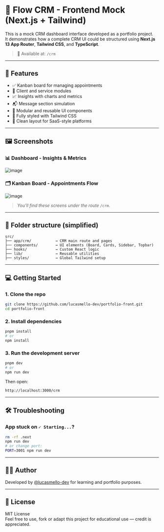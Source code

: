 
# 🧩 Flow CRM - Frontend Mock (Next.js + Tailwind)

This is a mock CRM dashboard interface developed as a portfolio project.  
It demonstrates how a complete CRM UI could be structured using **Next.js 13 App Router**, **Tailwind CSS**, and **TypeScript**.

> 🔗 Available at: `/crm`

---

## 🚀 Features

- ✅ Kanban board for managing appointments
- 👥 Client and service modules
- 📈 Insights with charts and metrics
- 📬 Message section simulation
- 🧩 Modular and reusable UI components
- 🎨 Fully styled with Tailwind CSS
- 💼 Clean layout for SaaS-style platforms

---

## 🖼️ Screenshots

### 📊 Dashboard - Insights & Metrics

![image](https://github.com/user-attachments/assets/20f84ed4-5637-4596-bba3-f98b9b39bc53)


### 🗂️ Kanban Board - Appointments Flow

![image](https://github.com/user-attachments/assets/323d8d50-c2c8-4664-896b-ad9aeacfa24c)


> _You’ll find these screens under the route `/crm`._

---

## 📂 Folder structure (simplified)

```
src/
├── app/crm/           → CRM main route and pages
├── components/        → UI elements (Board, Cards, Sidebar, Topbar)
├── hooks/             → Custom React logic
├── lib/               → Reusable utilities
├── styles/            → Global Tailwind setup
```

---

## 💻 Getting Started

### 1. Clone the repo

```bash
git clone https://github.com/lucasmello-dev/portfolio-front.git
cd portfolio-front
```

### 2. Install dependencies

```bash
pnpm install
# or
npm install
```

### 3. Run the development server

```bash
pnpm dev
# or
npm run dev
```

Then open:

```
http://localhost:3000/crm
```

---

## 🛠️ Troubleshooting

### App stuck on `✓ Starting...`?

```bash
rm -rf .next
npm run dev
# or change port:
PORT=3001 npm run dev
```

---

## 👨‍💻 Author

Developed by [@lucasmello-dev](https://github.com/lucasmello-dev) for learning and portfolio purposes.

---

## 📄 License

MIT License  
Feel free to use, fork or adapt this project for educational use — credit is appreciated.
